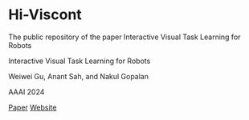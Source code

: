 # Hi-Viscont
The public repository of the paper Interactive Visual Task Learning for Robots

Interactive Visual Task Learning for Robots

Weiwei Gu, Anant Sah, and Nakul Gopalan

AAAI 2024

[Paper](https://arxiv.org/pdf/2312.13219.pdf) [Website](https://sites.google.com/view/ivtl) 


